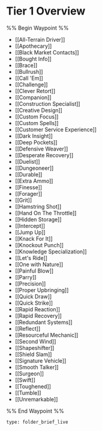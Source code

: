 # Tier 1 Overview

%% Begin Waypoint %%
- [[All-Terrain Driver]]
- [[Apothecary]]
- [[Black Market Contacts]]
- [[Bought Info]]
- [[Brace]]
- [[Bullrush]]
- [[Call 'Em]]
- [[Challenge]]
- [[Clever Retort]]
- [[Companion]]
- [[Construction Specialist]]
- [[Creative Design]]
- [[Custom Focus]]
- [[Custom Spells]]
- [[Customer Service Experience]]
- [[Dark Insight]]
- [[Deep Pockets]]
- [[Defensive Weaver]]
- [[Desperate Recovery]]
- [[Duelist]]
- [[Dungeoneer]]
- [[Durable]]
- [[Extra Ammo]]
- [[Finesse]]
- [[Forager]]
- [[Grit]]
- [[Hamstring Shot]]
- [[Hand On The Throttle]]
- [[Hidden Storage]]
- [[Intercept]]
- [[Jump Up]]
- [[Knack For It]]
- [[Knockout Punch]]
- [[Knowledge Specialization]]
- [[Let's Ride]]
- [[One with Nature]]
- [[Painful Blow]]
- [[Parry]]
- [[Precision]]
- [[Proper Upbringing]]
- [[Quick Draw]]
- [[Quick Strike]]
- [[Rapid Reaction]]
- [[Rapid Recovery]]
- [[Redundant Systems]]
- [[Reflect]]
- [[Resourceful Mechanic]]
- [[Second Wind]]
- [[Shapeshifter]]
- [[Shield Slam]]
- [[Signature Vehicle]]
- [[Smooth Talker]]
- [[Surgeon]]
- [[Swift]]
- [[Toughened]]
- [[Tumble]]
- [[Unremarkable]]

%% End Waypoint %%

 
```ccard
type: folder_brief_live
```
 

